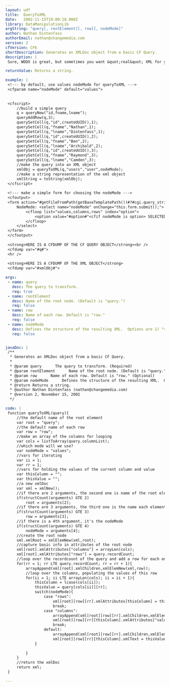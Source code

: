 ```yaml
---
layout: udf
title:  QueryToXML
date:   2002-11-15T19:00:18.000Z
library: DataManipulationLib
argString: "query[, rootElement][, row][, nodeMode]"
author: Nathan Dintenfass
authorEmail: nathan@changemedia.com
version: 2
cfVersion: CF6
shortDescription: Generates an XMLDoc object from a basic CF Query.
description: |
 Sure, WDDX is great, but sometimes you want &quot;real&quot; XML for your query.  This function will create an XMLDoc object where the elements match the names of your columns.  You can choose the name of the root node (by default it's &quot;query&quot;) and each row (by default it's &quot;row&quot;)

returnValue: Returns a string.

example: |
 <!--- by default, use values nodeMode for queryToXML --->
 <cfparam name="nodeMode" default="values">
 
 
 <cfscript>
     //build a simple query
     q = queryNew("id,fname,lname");
     queryAddRow(q,3);
     querySetCell(q,"id",createUUID(),1);
     querySetCell(q,"fname","Nathan",1);
     querySetCell(q,"lname","Dintenfass",1);
     querySetCell(q,"id",createUUID(),2);
     querySetCell(q,"fname","Ben",2);
     querySetCell(q,"lname","Archibald",2);    
     querySetCell(q,"id",createUUID(),3);
     querySetCell(q,"fname","Raymond",3);
     querySetCell(q,"lname","Camden",3);        
     //make the query into an XML object
     xmlObj = queryToXML(q,"users","user",nodeMode);
     //make a string representation of the xml object
     xmlString = toString(xmlObj);
 </cfscript>
 
 <!--- make a simple form for choosing the nodeMode --->
 <cfoutput>
 <form action="#getFileFromPath(getBaseTemplatePath())#?#cgi.query_string#" method="post">
     NodeMode: <select name="nodeMode" onChange="this.form.submit();">
         <cfloop list="values,columns,rows" index="option">
             <option value="#option#"<cfif nodeMode is option> SELECTED</cfif>>#option#</option>
         </cfloop>
     </select>
 </form>
 </cfoutput>
 
 <strong>HERE IS A CFDUMP OF THE CF QUERY OBJECT</strong><br />
 <cfdump var="#q#">
 <hr />
 
 <strong>HERE IS A CFDUMP OF THE XML OBJECT</strong>
 <cfdump var="#xmlObj#">

args:
 - name: query
   desc: The query to transform.
   req: true
 - name: rootElement
   desc: Name of the root node. (Default is "query.")
   req: false
 - name: row
   desc: Name of each row. Default is "row."
   req: false
 - name: nodeMode
   desc: Defines the structure of the resulting XML.  Options are 1) "values" (default), which makes each value of each column mlText of individual nodes; 2) "columns", which makes each value of each column an attribute of a node for that column; 3) "rows", which makes each row a node, with the column names as attributes.
   req: false


javaDoc: |
 /**
  * Generates an XMLDoc object from a basic CF Query.
  * 
  * @param query      The query to transform. (Required)
  * @param rootElement      Name of the root node. (Default is "query.") (Optional)
  * @param row      Name of each row. Default is "row." (Optional)
  * @param nodeMode      Defines the structure of the resulting XML.  Options are 1) "values" (default), which makes each value of each column mlText of individual nodes; 2) "columns", which makes each value of each column an attribute of a node for that column; 3) "rows", which makes each row a node, with the column names as attributes. (Optional)
  * @return Returns a string. 
  * @author Nathan Dintenfass (nathan@changemedia.com) 
  * @version 2, November 15, 2002 
  */

code: |
 function queryToXML(query){
     //the default name of the root element
     var root = "query";
     //the default name of each row
     var row = "row";
     //make an array of the columns for looping
     var cols = listToArray(query.columnList);
     //which mode will we use?
     var nodeMode = "values";
     //vars for iterating
     var ii = 1;
     var rr = 1;
     //vars for holding the values of the current column and value
     var thisColumn = "";
     var thisValue = "";
     //a new xmlDoc
     var xml = xmlNew();
     //if there are 2 arguments, the second one is name of the root element
     if(structCount(arguments) GTE 2)
         root = arguments[2];
     //if there are 3 arguments, the third one is the name each element
     if(structCount(arguments) GTE 3)
         row = arguments[3];        
     //if there is a 4th argument, it's the nodeMode
     if(structCount(arguments) GTE 4)
         nodeMode = arguments[4];     
     //create the root node
     xml.xmlRoot = xmlElemNew(xml,root);
     //capture basic info in attributes of the root node
     xml[root].xmlAttributes["columns"] = arrayLen(cols);
     xml[root].xmlAttributes["rows"] = query.recordCount;
     //loop over the recordcount of the query and add a row for each one
     for(rr = 1; rr LTE query.recordCount; rr = rr + 1){
         arrayAppend(xml[root].xmlChildren,xmlElemNew(xml,row)); 
         //loop over the columns, populating the values of this row
         for(ii = 1; ii LTE arrayLen(cols); ii = ii + 1){
             thisColumn = lcase(cols[ii]);
             thisValue = query[cols[ii]][rr];
             switch(nodeMode){
                 case "rows":
                     xml[root][row][rr].xmlAttributes[thisColumn] = thisValue;
                     break;
                 case "columns":
                     arrayAppend(xml[root][row][rr].xmlChildren,xmlElemNew(xml,thisColumn)); 
                     xml[root][row][rr][thisColumn].xmlAttributes["value"] = thisValue;
                     break;
                 default:
                     arrayAppend(xml[root][row][rr].xmlChildren,xmlElemNew(xml,thisColumn)); 
                     xml[root][row][rr][thisColumn].xmlText = thisValue;                        
             }
 
         }
     }
     //return the xmlDoc
     return xml;    
 }

---
```


